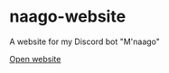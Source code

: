 # naago-website

A website for my Discord bot "M'naago"

[Open website](https://naago-discord.com/)
